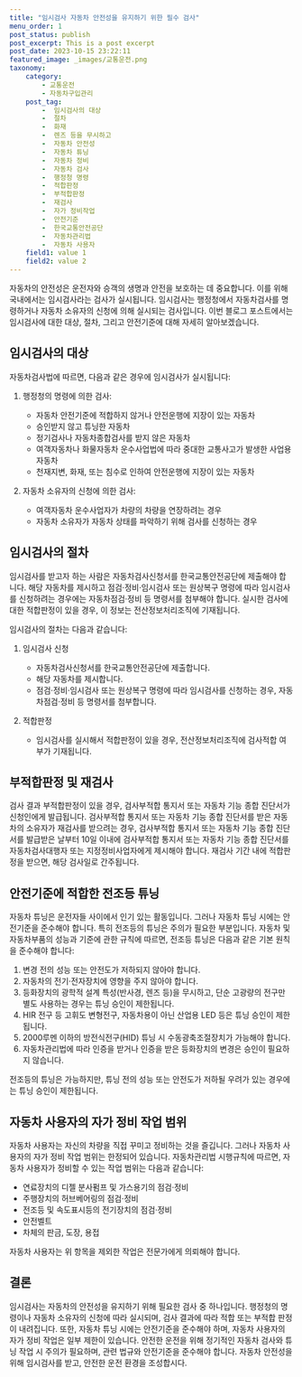 ```yaml
---
title: "임시검사 자동차 안전성을 유지하기 위한 필수 검사"
menu_order: 1
post_status: publish
post_excerpt: This is a post excerpt
post_date: 2023-10-15 23:22:11
featured_image: _images/교통운전.png
taxonomy:
    category:
        - 교통운전
        - 자동차구입관리
    post_tag:
        -  임시검사의 대상
        -  절차
        -  화재
        -  렌즈 등을 무시하고
        -  자동차 안전성
        -  자동차 튜닝
        -  자동차 정비
        -  자동차 검사
        -  행정청 명령
        -  적합판정
        -  부적합판정
        -  재검사
        -  자가 정비작업
        -  안전기준
        -  한국교통안전공단
        -  자동차관리법
        -  자동차 사용자
    field1: value 1
    field2: value 2
---
```




자동차의 안전성은 운전자와 승객의 생명과 안전을 보호하는 데 중요합니다. 이를 위해 국내에서는 임시검사라는 검사가 실시됩니다. 임시검사는 행정청에서 자동차검사를 명령하거나 자동차 소유자의 신청에 의해 실시되는 검사입니다. 이번 블로그 포스트에서는 임시검사에 대한 대상, 절차, 그리고 안전기준에 대해 자세히 알아보겠습니다.

## 임시검사의 대상

자동차검사법에 따르면, 다음과 같은 경우에 임시검사가 실시됩니다:

1. 행정청의 명령에 의한 검사:
   - 자동차 안전기준에 적합하지 않거나 안전운행에 지장이 있는 자동차
   - 승인받지 않고 튜닝한 자동차
   - 정기검사나 자동차종합검사를 받지 않은 자동차
   - 여객자동차나 화물자동차 운수사업법에 따라 중대한 교통사고가 발생한 사업용 자동차
   - 천재지변, 화재, 또는 침수로 인하여 안전운행에 지장이 있는 자동차

2. 자동차 소유자의 신청에 의한 검사:
   - 여객자동차 운수사업자가 차량의 차량을 연장하려는 경우
   - 자동차 소유자가 자동차 상태를 파악하기 위해 검사를 신청하는 경우

## 임시검사의 절차

임시검사를 받고자 하는 사람은 자동차검사신청서를 한국교통안전공단에 제출해야 합니다. 해당 자동차를 제시하고 점검·정비·임시검사 또는 원상복구 명령에 따라 임시검사를 신청하려는 경우에는 자동차점검·정비 등 명령서를 첨부해야 합니다. 실시한 검사에 대한 적합판정이 있을 경우, 이 정보는 전산정보처리조직에 기재됩니다.

임시검사의 절차는 다음과 같습니다:

1. 임시검사 신청
   - 자동차검사신청서를 한국교통안전공단에 제출합니다.
   - 해당 자동차를 제시합니다.
   - 점검·정비·임시검사 또는 원상복구 명령에 따라 임시검사를 신청하는 경우, 자동차점검·정비 등 명령서를 첨부합니다.

2. 적합판정
   - 임시검사를 실시해서 적합판정이 있을 경우, 전산정보처리조직에 검사적합 여부가 기재됩니다.

## 부적합판정 및 재검사

검사 결과 부적합판정이 있을 경우, 검사부적합 통지서 또는 자동차 기능 종합 진단서가 신청인에게 발급됩니다. 검사부적합 통지서 또는 자동차 기능 종합 진단서를 받은 자동차의 소유자가 재검사를 받으려는 경우, 검사부적합 통지서 또는 자동차 기능 종합 진단서를 발급받은 날부터 10일 이내에 검사부적합 통지서 또는 자동차 기능 종합 진단서를 자동차검사대행자 또는 지정정비사업자에게 제시해야 합니다. 재검사 기간 내에 적합판정을 받으면, 해당 검사일로 간주됩니다.

## 안전기준에 적합한 전조등 튜닝

자동차 튜닝은 운전자들 사이에서 인기 있는 활동입니다. 그러나 자동차 튜닝 시에는 안전기준을 준수해야 합니다. 특히 전조등의 튜닝은 주의가 필요한 부분입니다. 자동차 및 자동차부품의 성능과 기준에 관한 규칙에 따르면, 전조등 튜닝은 다음과 같은 기본 원칙을 준수해야 합니다:

1. 변경 전의 성능 또는 안전도가 저하되지 않아야 합니다.
2. 자동차의 전기·전자장치에 영향을 주지 않아야 합니다.
3. 등화장치의 광학적 설계 특성(반사경, 렌즈 등)을 무시하고, 단순 고광량의 전구만 별도 사용하는 경우는 튜닝 승인이 제한됩니다.
4. HIR 전구 등 고휘도 변형전구, 자동차용이 아닌 산업용 LED 등은 튜닝 승인이 제한됩니다.
5. 2000루멘 이하의 방전식전구(HID) 튜닝 시 수동광축조절장치가 가능해야 합니다.
6. 자동차관리법에 따라 인증을 받거나 인증을 받은 등화장치의 변경은 승인이 필요하지 않습니다.

전조등의 튜닝은 가능하지만, 튜닝 전의 성능 또는 안전도가 저하될 우려가 있는 경우에는 튜닝 승인이 제한됩니다.

## 자동차 사용자의 자가 정비 작업 범위

자동차 사용자는 자신의 차량을 직접 꾸미고 정비하는 것을 즐깁니다. 그러나 자동차 사용자의 자가 정비 작업 범위는 한정되어 있습니다. 자동차관리법 시행규칙에 따르면, 자동차 사용자가 정비할 수 있는 작업 범위는 다음과 같습니다:

- 연료장치의 디젤 분사펌프 및 가스용기의 점검·정비
- 주행장치의 허브베어링의 점검·정비
- 전조등 및 속도표시등의 전기장치의 점검·정비
- 안전벨트
- 차체의 판금, 도장, 용접

자동차 사용자는 위 항목을 제외한 작업은 전문가에게 의뢰해야 합니다.

## 결론

임시검사는 자동차의 안전성을 유지하기 위해 필요한 검사 중 하나입니다. 행정청의 명령이나 자동차 소유자의 신청에 따라 실시되며, 검사 결과에 따라 적합 또는 부적합 판정이 내려집니다. 또한, 자동차 튜닝 시에는 안전기준을 준수해야 하며, 자동차 사용자의 자가 정비 작업은 일부 제한이 있습니다. 안전한 운전을 위해 정기적인 자동차 검사와 튜닝 작업 시 주의가 필요하며, 관련 법규와 안전기준을 준수해야 합니다. 자동차 안전성을 위해 임시검사를 받고, 안전한 운전 환경을 조성합시다.

